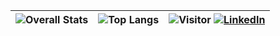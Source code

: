 | ![Overall Stats](https://github-readme-stats.vercel.app/api?username=hansepac&count_private=true&show_icons=true&hide=stars) | ![Top Langs](https://github-readme-stats.vercel.app/api/top-langs/?username=hansepac&layout=compact) | ![Visitor](https://visitor-badge.laobi.icu/badge?page_id=hansepac.hansepac) <a href="https://www.linkedin.com/in/hans-capener-72a76a291/">![LinkedIn](https://img.shields.io/badge/LinkedIn-0077B5?style=for-the-badge&logo=linkedin&logoColor=white)</a> |
| ---------------------------------------------------------------------------------------------------------------------------- | ---------------------------------------------------------------------------------------------------- | ------------------------------------------------------------------------------------------------------------------------------------------------------------------------------------------------------------------------------------------- |
